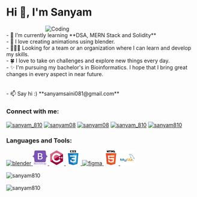 <h1>Hi 👋, I'm Sanyam</h1>
<img align="right" alt="Coding" width="400" src="https://miro.medium.com/max/1400/0*C-cPP9D2MIyeexAT.gif">
<br>
- 🌱 I’m currently learning **DSA, MERN Stack and Solidity**<br>
- 💙 I love creating animations using blender.<br>
- 🧑‍🤝‍🧑 Looking for a team or an organization       where I can learn and develop my skills.<br>
- 🍀 I love to take on challenges and explore new things every day.<br>
- ✨ I'm pursuing my bachelor's in Bioinformatics. I hope that      I bring great changes in every aspect in near future.<br>
<br><br>
- 📫 Say hi :) **sanyamsaini081@gmail.com**

<h3 align="left">Connect with me:</h3>
<p align="left">
<a href="https://twitter.com/sanyam_810" target="blank"><img align="center" src="https://raw.githubusercontent.com/rahuldkjain/github-profile-readme-generator/master/src/images/icons/Social/twitter.svg" alt="sanyam_810" height="30" width="40" /></a>
<a href="https://linkedin.com/in/sanyam08" target="blank"><img align="center" src="https://raw.githubusercontent.com/rahuldkjain/github-profile-readme-generator/master/src/images/icons/Social/linked-in-alt.svg" alt="sanyam08" height="30" width="40" /></a>
<a href="https://stackoverflow.com/users/sanyam-saini" target="blank"><img align="center" src="https://raw.githubusercontent.com/rahuldkjain/github-profile-readme-generator/master/src/images/icons/Social/stack-overflow.svg" alt="sanyam08" height="30" width="40" /></a>
<a href="https://instagram.com/sanyam_810" target="blank"><img align="center" src="https://raw.githubusercontent.com/rahuldkjain/github-profile-readme-generator/master/src/images/icons/Social/instagram.svg" alt="sanyam_810" height="30" width="40" /></a>
<a href="https://www.leetcode.com/sanyam810" target="blank"><img align="center" src="https://raw.githubusercontent.com/rahuldkjain/github-profile-readme-generator/master/src/images/icons/Social/leet-code.svg" alt="sanyam810" height="30" width="40" /></a>
</p>

<h3 align="left">Languages and Tools:</h3>
<p align="left"> <a href="https://www.blender.org/" target="_blank" rel="noreferrer"> <img src="https://download.blender.org/branding/community/blender_community_badge_white.svg" alt="blender" width="40" height="40"/> </a> <a href="https://getbootstrap.com" target="_blank" rel="noreferrer"> <img src="https://raw.githubusercontent.com/devicons/devicon/master/icons/bootstrap/bootstrap-plain-wordmark.svg" alt="bootstrap" width="40" height="40"/> </a> <a href="https://www.w3schools.com/cpp/" target="_blank" rel="noreferrer"> <img src="https://raw.githubusercontent.com/devicons/devicon/master/icons/cplusplus/cplusplus-original.svg" alt="cplusplus" width="40" height="40"/> </a> <a href="https://www.w3schools.com/css/" target="_blank" rel="noreferrer"> <img src="https://raw.githubusercontent.com/devicons/devicon/master/icons/css3/css3-original-wordmark.svg" alt="css3" width="40" height="40"/> </a> <a href="https://www.figma.com/" target="_blank" rel="noreferrer"> <img src="https://www.vectorlogo.zone/logos/figma/figma-icon.svg" alt="figma" width="40" height="40"/> </a> <a href="https://www.w3.org/html/" target="_blank" rel="noreferrer"> <img src="https://raw.githubusercontent.com/devicons/devicon/master/icons/html5/html5-original-wordmark.svg" alt="html5" width="40" height="40"/> </a> <a href="https://www.mysql.com/" target="_blank" rel="noreferrer"> <img src="https://raw.githubusercontent.com/devicons/devicon/master/icons/mysql/mysql-original-wordmark.svg" alt="mysql" width="40" height="40"/> </a> </p>

<p><img align="center" src="https://github-readme-stats.vercel.app/api/top-langs?username=sanyam810&show_icons=true&locale=en&layout=compact" alt="sanyam810" /></p>

<p><img align="center" src="https://github-readme-streak-stats.herokuapp.com/?user=sanyam810&" alt="sanyam810" /></p>
